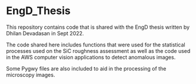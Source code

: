 # EngD_Thesis
This repository contains code that is shared with the EngD thesis written by Dhilan Devadasan in Sept 2022.

The code shared here includes functions that were used for the statistical processes used on the SiC roughness assessment as well as the code used in the AWS computer vision applications to detect anomalous images. 

Some Pygwy files are also included to aid in the processing of the microscopy images. 
